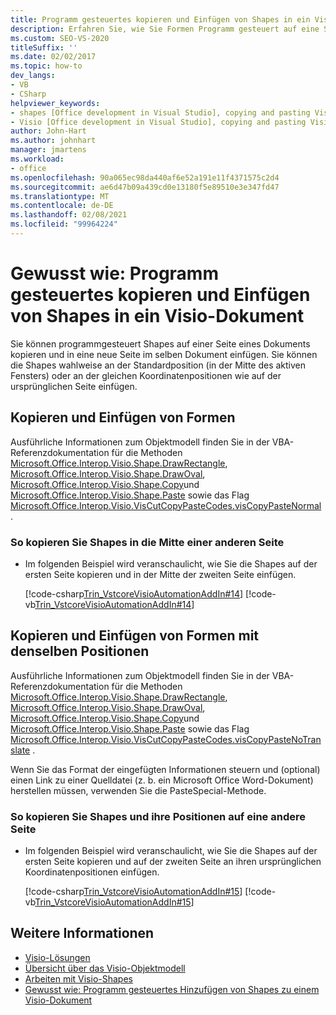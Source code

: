 ```yaml
---
title: Programm gesteuertes kopieren und Einfügen von Shapes in ein Visio-Dokument
description: Erfahren Sie, wie Sie Formen Programm gesteuert auf eine Seite eines Dokuments kopieren und in eine neue Seite im selben Dokument einfügen können.
ms.custom: SEO-VS-2020
titleSuffix: ''
ms.date: 02/02/2017
ms.topic: how-to
dev_langs:
- VB
- CSharp
helpviewer_keywords:
- shapes [Office development in Visual Studio], copying and pasting Visio shapes
- Visio [Office development in Visual Studio], copying and pasting Visio shapes
author: John-Hart
ms.author: johnhart
manager: jmartens
ms.workload:
- office
ms.openlocfilehash: 90a065ec98da440af6e52a191e11f4371575c2d4
ms.sourcegitcommit: ae6d47b09a439cd0e13180f5e89510e3e347fd47
ms.translationtype: MT
ms.contentlocale: de-DE
ms.lasthandoff: 02/08/2021
ms.locfileid: "99964224"
---
```

# <a name="how-to-programmatically-copy-and-paste-shapes-in-a-visio-document"></a>Gewusst wie: Programm gesteuertes kopieren und Einfügen von Shapes in ein Visio-Dokument
  Sie können programmgesteuert Shapes auf einer Seite eines Dokuments kopieren und in eine neue Seite im selben Dokument einfügen. Sie können die Shapes wahlweise an der Standardposition (in der Mitte des aktiven Fensters) oder an der gleichen Koordinatenpositionen wie auf der ursprünglichen Seite einfügen.

## <a name="copy-and-paste-shapes"></a>Kopieren und Einfügen von Formen
 Ausführliche Informationen zum Objektmodell finden Sie in der VBA-Referenzdokumentation für die Methoden [Microsoft.Office.Interop.Visio.Shape.DrawRectangle](/office/vba/api/Visio.Shape.DrawRectangle), [Microsoft.Office.Interop.Visio.Shape.DrawOval](/office/vba/api/Visio.Shape.DrawOval), [Microsoft.Office.Interop.Visio.Shape.Copy](/office/vba/api/Visio.Shape.Copy)und [Microsoft.Office.Interop.Visio.Shape.Paste](/office/vba/api/Visio.Shape.Paste) sowie das Flag [Microsoft.Office.Interop.Visio.VisCutCopyPasteCodes.visCopyPasteNormal](/office/vba/api/Visio.viscutcopypastecodes) .

### <a name="to-copy-shapes-to-the-center-of-another-page"></a>So kopieren Sie Shapes in die Mitte einer anderen Seite

- Im folgenden Beispiel wird veranschaulicht, wie Sie die Shapes auf der ersten Seite kopieren und in der Mitte der zweiten Seite einfügen.

     [!code-csharp[Trin_VstcoreVisioAutomationAddIn#14](../vsto/codesnippet/CSharp/trin_vstcorevisioautomationaddin/ThisAddIn.cs#14)]
     [!code-vb[Trin_VstcoreVisioAutomationAddIn#14](../vsto/codesnippet/VisualBasic/trin_vstcorevisioautomationaddin/ThisAddIn.vb#14)]

## <a name="copy-and-paste-shapes-with-the-same-positions"></a>Kopieren und Einfügen von Formen mit denselben Positionen
 Ausführliche Informationen zum Objektmodell finden Sie in der VBA-Referenzdokumentation für die Methoden [Microsoft.Office.Interop.Visio.Shape.DrawRectangle](/office/vba/api/Visio.Shape.DrawRectangle), [Microsoft.Office.Interop.Visio.Shape.DrawOval](/office/vba/api/Visio.Shape.DrawOval), [Microsoft.Office.Interop.Visio.Shape.Copy](/office/vba/api/Visio.Shape.Copy)und [Microsoft.Office.Interop.Visio.Shape.Paste](/office/vba/api/Visio.Shape.Paste) sowie das Flag [Microsoft.Office.Interop.Visio.VisCutCopyPasteCodes.visCopyPasteNoTranslate](/office/vba/api/Visio.viscutcopypastecodes) .

 Wenn Sie das Format der eingefügten Informationen steuern und (optional) einen Link zu einer Quelldatei (z. b. ein Microsoft Office Word-Dokument) herstellen müssen, verwenden Sie die PasteSpecial-Methode.

### <a name="to-copy-shapes-and-shape-locations-to-another-page"></a>So kopieren Sie Shapes und ihre Positionen auf eine andere Seite

- Im folgenden Beispiel wird veranschaulicht, wie Sie die Shapes auf der ersten Seite kopieren und auf der zweiten Seite an ihren ursprünglichen Koordinatenpositionen einfügen.

     [!code-csharp[Trin_VstcoreVisioAutomationAddIn#15](../vsto/codesnippet/CSharp/trin_vstcorevisioautomationaddin/ThisAddIn.cs#15)]
     [!code-vb[Trin_VstcoreVisioAutomationAddIn#15](../vsto/codesnippet/VisualBasic/trin_vstcorevisioautomationaddin/ThisAddIn.vb#15)]

## <a name="see-also"></a>Weitere Informationen
- [Visio-Lösungen](../vsto/visio-solutions.md)
- [Übersicht über das Visio-Objektmodell](../vsto/visio-object-model-overview.md)
- [Arbeiten mit Visio-Shapes](../vsto/working-with-visio-shapes.md)
- [Gewusst wie: Programm gesteuertes Hinzufügen von Shapes zu einem Visio-Dokument](../vsto/how-to-programmatically-add-shapes-to-a-visio-document.md)
